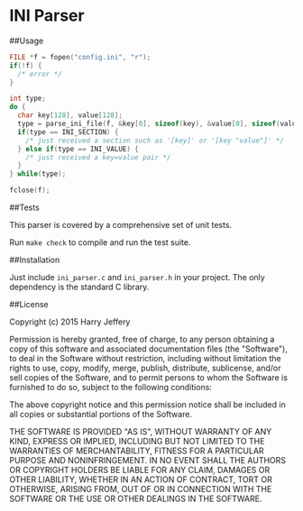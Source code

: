 INI Parser
==========

##Usage

```c
FILE *f = fopen("config.ini", "r");
if(!f) {
  /* error */
}

int type;
do {
  char key[128], value[128];
  type = parse_ini_file(f, &key[0], sizeof(key), &value[0], sizeof(value));
  if(type == INI_SECTION) {
    /* just received a section such as '[key]' or '[key "value"]' */
  } else if(type == INI_VALUE) {
    /* just received a key=value pair */
  }
} while(type);

fclose(f);
```

##Tests

This parser is covered by a comprehensive set of unit tests.

Run `make check` to compile and run the test suite.

##Installation

Just include `ini_parser.c` and `ini_parser.h` in your project. The only
dependency is the standard C library.

##License

Copyright (c) 2015 Harry Jeffery

Permission is hereby granted, free of charge, to any person obtaining a copy of
this software and associated documentation files (the "Software"), to deal in
the Software without restriction, including without limitation the rights to
use, copy, modify, merge, publish, distribute, sublicense, and/or sell copies of
the Software, and to permit persons to whom the Software is furnished to do so,
subject to the following conditions:

The above copyright notice and this permission notice shall be included in all
copies or substantial portions of the Software.

THE SOFTWARE IS PROVIDED "AS IS", WITHOUT WARRANTY OF ANY KIND, EXPRESS OR
IMPLIED, INCLUDING BUT NOT LIMITED TO THE WARRANTIES OF MERCHANTABILITY, FITNESS
FOR A PARTICULAR PURPOSE AND NONINFRINGEMENT. IN NO EVENT SHALL THE AUTHORS OR
COPYRIGHT HOLDERS BE LIABLE FOR ANY CLAIM, DAMAGES OR OTHER LIABILITY, WHETHER
IN AN ACTION OF CONTRACT, TORT OR OTHERWISE, ARISING FROM, OUT OF OR IN
CONNECTION WITH THE SOFTWARE OR THE USE OR OTHER DEALINGS IN THE SOFTWARE.
